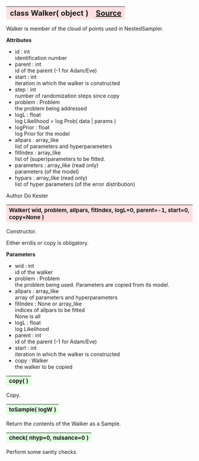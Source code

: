 ---
---
<br><br><br>

<a name="Walker"></a>
<table><thead style="background-color:#FFE0E0; width:100%; font-size:20px"><tr><th style="text-align:left">
<strong>class Walker(</strong> object )</th><th style="text-align:right"><a href=https://github.com/dokester/BayesicFitting/blob/master/BayesicFitting/source/Walker.py target=_blank>Source</a></th></tr></thead></table>
<p>

Walker is member of the cloud of points used in NestedSampler.

<b>Attributes</b>

* id  :  int<br>
    identification number<br>
* parent  :  int<br>
    id of the parent (-1 for Adam/Eve)<br>
* start  :  int<br>
    iteration in which the walker is constructed<br>
* step  :  int<br>
    number of randomization steps since copy<br>
* problem  :  Problem<br>
    the problem being addressed<br>
* logL  :  float<br>
    log Likelihood = log Prob( data | params )<br>
* logPrior  :  float<br>
    log Prior for the model<br>
* allpars  :  array_like<br>
    list of parameters and hyperparameters<br>
* fitIndex  :  array_like<br>
    list of (super)parameters to be fitted.<br>
* parameters  :  array_like (read only)<br>
    parameters (of the model)<br>
* hypars  :  array_like (read only)<br>
    list of hyper parameters (of the error distribution)<br>

Author       Do Kester


<a name="Walker"></a>
<table><thead style="background-color:#FFE0E0; width:100%; font-size:15px"><tr><th style="text-align:left">
<strong>Walker(</strong> wid, problem, allpars, fitIndex, logL=0, parent=-1, start=0, copy=None )
</th></tr></thead></table>
<p>

Constructor.

Either errdis or copy is obligatory.

<b>Parameters</b>

* wid  :  int<br>
    id of the walker<br>
* problem  :  Problem<br>
    the problem being used. Parameters are copied from its model.<br>
* allpars  :  array_like<br>
    array of parameters and hyperparameters<br>
* fitIndex  :  None or array_like<br>
    indices of allpars to be fitted<br>
    None is all<br>
* logL  :  float<br>
    log Likelihood<br>
* parent  :  int<br>
    id of the parent (-1 for Adam/Eve)<br>
* start  :  int<br>
    iteration in which the walker is constructed<br>
* copy  :  Walker<br>
    the walker to be copied<br>


<a name="copy"></a>
<table><thead style="background-color:#E0FFE0; width:100%; font-size:15px"><tr><th style="text-align:left">
<strong>copy(</strong> )
</th></tr></thead></table>
<p>

Copy.


<a name="toSample"></a>
<table><thead style="background-color:#E0FFE0; width:100%; font-size:15px"><tr><th style="text-align:left">
<strong>toSample(</strong> logW ) 
</th></tr></thead></table>
<p>

Return the contents of the Walker as a Sample.

<a name="check"></a>
<table><thead style="background-color:#E0FFE0; width:100%; font-size:15px"><tr><th style="text-align:left">
<strong>check(</strong> nhyp=0, nuisance=0 ) 
</th></tr></thead></table>
<p>

Perform some sanity checks.

